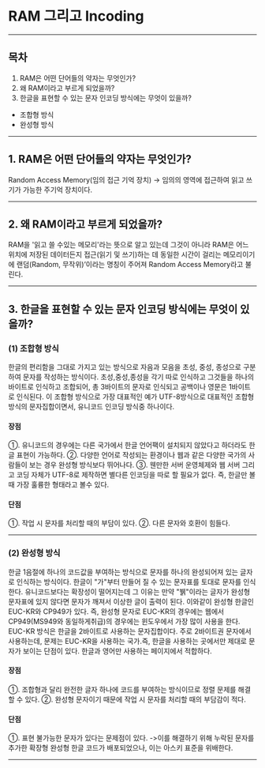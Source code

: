 # RAM 그리고 Incoding
---

## 목차 
1. RAM은 어떤 단어들의 약자는 무엇인가?
2. 왜 RAM이라고 부르게 되었을까?
3. 한글을 표현할 수 있는 문자 인코딩 방식에는 무엇이 있을까?
 
 * 조합형 방식
 * 완성형 방식
 
---

## 1. RAM은 어떤 단어들의 약자는 무엇인가?

Random Access Memory(임의 접근 기억 장치)
-> 임의의 영역에 접근하여 읽고 쓰기가 가능한 주기억 장치이다.

---

## 2. 왜 RAM이라고 부르게 되었을까?

RAM을 '읽고 쓸 수있는 메모리'라는 뜻으로 알고 있는데 그것이 아니라 RAM은 어느 위치에 저장된 데이터든지 접근(읽기 및 쓰기)하는 데 동일한 시간이 걸리는 메모리이기에 랜덤(Random, 무작위)’이라는 명칭이 주어져 Random Access Memory라고 불린다.

---

## 3. 한글을 표현할 수 있는 문자 인코딩 방식에는 무엇이 있을까?

### (1) 조합형 방식
한글의 편리함을 그대로 가지고 있는 방식으로 자음과 모음을 초성, 중성, 종성으로 구분하여 문자를 작성하는 방식이다.
초성,중성,종성을 각기 따로 인식하고 그것들을 하나의 바이트로 인식하고 조합되어, 총 3바이트의 문자로 인식되고 공백이나 영문은 1바이트로 인식된다.
이 조합형 방식으로 가장 대표적인 예가 UTF-8방식으로 대표적인 조합형방식의 문자집합이면서, 유니코드 인코딩 방식중 하나이다. 

#### 장점
 ①. 유니코드의 경우에는 다른 국가에서 한글 언어팩이 설치되지 않았다고 하더라도 한글 표현이 가능하다.
 ②. 다양한 언어로 작성되는 환경이나 웹과 같은 다양한 국가의 사람들이 보는 경우 완성형 방식보다 뛰어나다.
 ③. 웬만한 서버 운영체제와 웹 서버 그리고 코딩 자체가 UTF-8로 제작하면 별다른 인코딩을 따로 할 필요가 없다. 즉, 한글만 볼 때 가장 훌륭한 형태라고  볼수 있다.

#### 단점 
 ①. 작업 시 문자를 처리할 때의 부담이 있다.
 ②. 다른 문자와 호환이 힘들다.
 
---

### (2) 완성형 방식
한글 1음절에 하나의 코드값을 부여하는 방식으로 문자를 하나의 완성되어져 있는 글자로 인식하는 방식이다. 
한글이 "가"부터 만들어 질 수 있는 문자표를 토대로 문자를 인식한다. 유니코드보다는 확장성이 떨어지는데 그 이유는 만약 "뷁"이라는 글자가 완성형 문자표에 있지 않다면 문자가 깨져서 이상한 글이 출력이 된다.
이와같이 완성형 한글인 EUC-KR와 CP949가 있다. 즉, 완성형 문자로 EUC-KR의 경우에는 웹에서 CP949(MS949와 동일하게취급)의 경우에는 윈도우에서 가장 많이 사용을 한다.
EUC-KR 방식은 한글을 2바이트로 사용하는 문자집합이다. 주로 2바이트권 문자에서 사용하는데, 문제는 EUC-KR을 사용하는 국가.즉, 한글을 사용하는 곳에서만 제대로 문자가 보이는 단점이 있다. 한글과 영어만 사용하는 페이지에서 적합하다.

#### 장점 
 ①. 조합형과 달리 완전한 글자 하나에 코드를 부여하는 방식이므로 정렬 문제를 해결할 수 있다.
 ②. 완성형 문자이기 때문에 작업 시 문자를 처리할 때의 부담감이 적다.

#### 단점 
 ①. 표현 불가능한 문자가 있다는 문제점이 있다.
 ->이를 해결하기 위해 누락된 문자를 추가한 확장형 완성형 한글 코드가 배포되었으나, 이는 아스키 표준을 위배한다.
 
---

